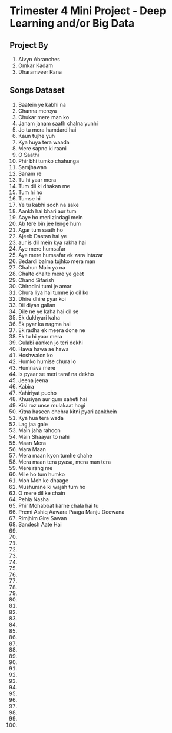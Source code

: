 # Trimester 4 Mini Project - Deep Learning and/or Big Data

## Project By 
1. Alvyn Abranches
2. Omkar Kadam
3. Dharamveer Rana

## Songs Dataset
00001. Baatein ye kabhi na
00002. Channa mereya
00003. Chukar mere man ko
00004. Janam janam saath chalna yunhi
00005. Jo tu mera hamdard hai
00006. Kaun tujhe yuh
00007. Kya huya tera waada
00008. Mere sapno ki raani
00009. O Saathi
00010. Phir bhi tumko chahunga
00011. Samjhawan
00012. Sanam re
00013. Tu hi yaar mera
00014. Tum dil ki dhakan me
00015. Tum hi ho
00016. Tumse hi
00017. Ye tu kabhi soch na sake
00018. Aankh hai bhari aur tum
00019. Aaye ho meri zindagi mein
00020. Ab tere bin jee lenge hum
00021. Agar tum saath ho
00022. Ajeeb Dastan hai ye
00023. aur is dil mein kya rakha hai
00024. Aye mere humsafar
00025. Aye mere humsafar ek zara intazar
00026. Bedardi balma tujhko mera man
00027. Chahun Main ya na
00028. Chalte chalte mere ye geet
00029. Chand Sifarish
00030. Chirodini tumi je amar
00031. Chura liya hai tumne jo dil ko
00032. Dhire dhire pyar koi
00033. Dil diyan gallan
00034. Dile ne ye kaha hai dil se
00035. Ek dukhyari kaha
00036. Ek pyar ka nagma hai
00037. Ek radha ek meera done ne
00038. Ek tu hi yaar mera
00039. Gulabi aanken jo teri dekhi
00040. Hawa hawa ae hawa
00041. Hoshwalon ko
00042. Humko humise chura lo
00043. Humnava mere
00044. Is pyaar se meri taraf na dekho
00045. Jeena jeena
00046. Kabira
00047. Kahiriyat pucho
00048. Khusiyan aur gum saheti hai
00049. Kisi roz unse mulakaat hogi
00050. Kitna haseen chehra kitni pyari aankhein
00051. Kya hua tera wada
00052. Lag jaa gale
00053. Main jaha rahoon
00054. Main Shaayar to nahi
00055. Maan Mera
00056. Mara Maan
00057. Mera maan kyon tumhe chahe
00058. Mera maan tera pyasa, mera man tera
00059. Mere rang me
00060. Mile ho tum humko
00061. Moh Moh ke dhaage
00062. Mushurane ki wajah tum ho
00063. O mere dil ke chain
00064. Pehla Nasha
00065. Phir Mohabbat karne chala hai tu
00066. Premi Ashiq Aawara Paaga Manju Deewana
00067. Rimjhim Gire Sawan
00068. Sandesh Aate Hai
00069. 
00070. 
00071. 
00072. 
00073. 
00074. 
00075. 
00076. 
00077. 
00078. 
00079. 
00080. 
00081. 
00082. 
00083. 
00084. 
00085. 
00086. 
00087. 
00088. 
00089. 
00090. 
00091. 
00092. 
00093. 
00094. 
00095. 
00096. 
00097. 
00098. 
00099. 
00100. 